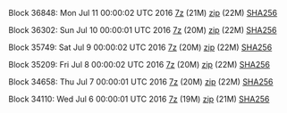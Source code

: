 Block 36848: Mon Jul 11 00:00:02 UTC 2016 [7z](https://transfer.sh/SOSgn/bootstrap.dat.20160711.7z) (21M) [zip](https://transfer.sh/OWODp/bootstrap.dat.20160711.zip) (22M) [SHA256](https://transfer.sh/NkyMF/sha256.txt)

Block 36302: Sun Jul 10 00:00:01 UTC 2016 [7z](https://transfer.sh/7DLfU/bootstrap.dat.20160710.7z) (20M) [zip](https://transfer.sh/c6gF2/bootstrap.dat.20160710.zip) (22M) [SHA256](https://transfer.sh/w5LzE/sha256.txt)

Block 35749: Sat Jul  9 00:00:02 UTC 2016 [7z](https://transfer.sh/ujbMx/bootstrap.dat.20160709.7z) (20M) [zip](https://transfer.sh/L6rBa/bootstrap.dat.20160709.zip) (22M) [SHA256](https://transfer.sh/YwDaB/sha256.txt)

Block 35209: Fri Jul  8 00:00:02 UTC 2016 [7z](https://transfer.sh/pCzQk/bootstrap.dat.20160708.7z) (20M) [zip](https://transfer.sh/aFspv/bootstrap.dat.20160708.zip) (22M) [SHA256](https://transfer.sh/FHjFy/sha256.txt)

Block 34658: Thu Jul  7 00:00:01 UTC 2016 [7z](https://transfer.sh/OJfpp/bootstrap.dat.20160707.7z) (20M) [zip](https://transfer.sh/50gKG/bootstrap.dat.20160707.zip) (22M) [SHA256](https://transfer.sh/jTTuy/sha256.txt)

Block 34110: Wed Jul  6 00:00:01 UTC 2016 [7z](https://transfer.sh/VFoAx/bootstrap.dat.20160706.7z) (19M) [zip](https://transfer.sh/JfZS6/bootstrap.dat.20160706.zip) (21M) [SHA256](https://transfer.sh/Oa0d7/sha256.txt)

